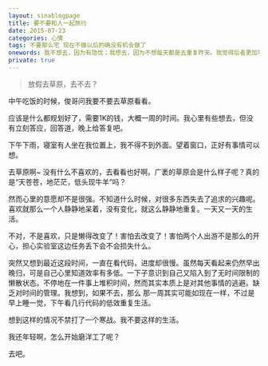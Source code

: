 ```yaml
---
layout: sinablogpage
title: 要不要和人一起旅行
date: 2015-07-23
categories: 心情 
tags: 不要那么宅 现在不做以后的确没有机会做了
onewords: 我不想去，因为有隐忧；我想去，因为不想每天都是去重复昨天。我觉得后者更加可取。
private: true
---
```

> 放假去草原，去不去？

中午吃饭的时候，俊哥问我要不要去草原看看。

应该是什么都规划好了，需要1K的钱，大概一周的时间。我心里有些想去，但没有立刻答应，回答道，晚上给答复吧。

下午下雨，寝室有人坐在我位置上，我不得不到外面。望着窗口，正好有事情可以想。

去草原啊~ 没有什么不喜欢的，去看看也好啊。广袤的草原会是什么样子呢？真的是“天苍苍，地茫茫，低头现牛羊”吗？

然而心里的意愿却不是很强。不知道什么时候，对很多东西失去了追求的兴趣呢。喜欢就那么一个人静静地呆着，没有变化，就这么静静地重复。一天又一天的生活。

不对，不是喜欢，只是懒得改变了！害怕去改变了！害怕两个人出游不是那么的开心，担心实验室这边任务丢下会不会损失什么。

突然又想到最近这段时间，一直在看代码，进度却很慢。虽然每天看起来仍然早出晚归，可是自己心里知道效率有多低。一下子意识到自己又陷入到了无时间限制的懒散状态。不停地在一件事上堆积时间，然而其实本质上是对其他事情的逃避。缺乏对时间的管理。我想到，如果不去，那么
那一周其实可能如现在一样，不过是早上睡一觉，下午看几行代码的低效重复生活。

想到这样的情况不禁打了一个寒战。我不要这样的生活。

我还年轻啊，怎么开始磨洋工了呢？

去吧。
